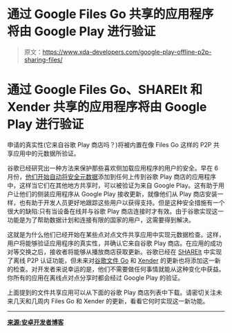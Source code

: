 # 通过 Google Files Go 共享的应用程序将由 Google Play 进行验证

> 原文：<https://www.xda-developers.com/google-play-offline-p2p-sharing-files/>

# 通过 Google Files Go、SHAREIt 和 Xender 共享的应用程序将由 Google Play 进行验证

申请的真实性(它来自谷歌 Play 商店吗？)将被内置在像 Files Go 这样的 P2P 共享应用中的元数据所验证。

谷歌已经研究出一种方法来保护那些喜欢侧加载应用程序的用户的安全。早在 6 月份，[他们开始自动将安全元数据](https://www.xda-developers.com/google-play-security-metadata/)添加到任何上传到谷歌 Play 商店的应用程序中，这样当它们在其他地方共享时，可以被验证为来自 Google Play。这有助于用户让他们的侧装应用程序从 Google Play 接收更新，就像他们从 Play 商店安装一样，也有助于开发人员更好地跟踪这些用户以获得支持。但是这种安全措施有一个很大的缺陷:只有当设备在线并与谷歌 Play 商店连接时才有效。由于谷歌实现这一功能是为了帮助数据计划和连接有限的国家的用户，这需要得到解决。

这就是为什么他们已经开始在某些点对点文件共享应用中实现元数据检查。这样，用户将能够验证应用程序的真实性，并确认它来自谷歌 Play 商店。在应用的成功对等交换之后，接收者将能够从播放商店获取更新。谷歌已经在 [SHAREIt](https://play.google.com/store/apps/details?id=com.lenovo.anyshare.gps) 中实现了离线 P2P 认证功能，但未来对[谷歌文件 Go](https://play.google.com/store/apps/details?id=com.google.android.apps.nbu.files) 和 [Xender](https://play.google.com/store/apps/details?id=cn.xender) 的更新也将添加这一新的检查。对开发者来说幸运的是，他们不需要做任何事情就能从这种变化中获益。你所有的应用在离线点对点分享时都会经过 Google Play 的验证。

上面提到的文件共享应用可以从下面的谷歌 Play 商店列表中下载。请密切关注未来几天和几周内 Files Go 和 Xender 的更新，看看它何时实现这一新功能。

* * *

[**来源:安卓开发者博客**](https://android-developers.googleblog.com/2018/10/offline-p2p-installs-beta.html)